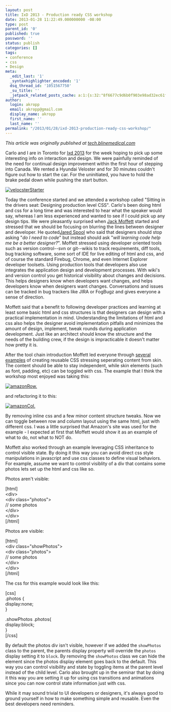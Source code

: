 ```yaml
---
layout: post
title: IxD 2013 - Production ready CSS workshop
date: 2013-01-28 11:22:49.000000000 -08:00
type: post
parent_id: '0'
published: true
password: ''
status: publish
categories: []
tags:
- conference
- css
- Design
meta:
  _edit_last: '1'
  _syntaxhighlighter_encoded: '1'
  dsq_thread_id: '1051567750'
  _su_title: ''
  _jetpack_related_posts_cache: a:1:{s:32:"8f6677c9d6b0f903e98ad32ec61f8deb";a:2:{s:7:"expires";i:1560912354;s:7:"payload";a:3:{i:0;a:1:{s:2:"id";i:3500;}i:1;a:1:{s:2:"id";i:4631;}i:2;a:1:{s:2:"id";i:4028;}}}}
author:
  login: akropp
  email: akropp@gmail.com
  display_name: akropp
  first_name: ''
  last_name: ''
permalink: "/2013/01/28/ixd-2013-production-ready-css-workshop/"
---
```

_This article was originally published at [tech.blinemedical.com](http://tech.blinemedical.com/ixd-2013-production-ready-css-workshop/)_

Carlo and I are in Toronto for [Ixd 2013](http://interaction13.ixda.org/) for the week hoping to pick up some interesting info on interaction and design. We were painfully reminded of the need for continual design improvement within the first hour of stepping into Canada. We rented a Hyundai Veloster and for 30 minutes couldn't figure out how to start the car. For the uninitiated, you have to hold the brake pedal down while pushing the start button.

[![velocsterStarter](http://tech.blinemedical.com/wp-content/uploads/2013/01/velocsterStarter-300x214.jpg)](http://tech.blinemedical.com/wp-content/uploads/2013/01/velocsterStarter.jpg)

Today the conference started and we attended a workshop called "Sitting in the drivers seat: Designing production level CSS". Carlo's been doing html and css for a long time and was interested to hear what the speaker would say, whereas I am less experienced and wanted to see if I could pick up any design tips. We were pleasantly surprised when [Jack Moffett](http://designaday.tumblr.com/) started and stressed that we should be focusing on blurring the lines between designer and developer. He quoted[Jared Spool](http://www.uie.com/about/consultants/) who said that designers should stop asking "_do I need to code_" but instead should ask "_will learning code help me be a better designer?_". Moffett stressed using developer oriented tools such as version control--svn or git--wikis to track requirements, diff tools, bug tracking software, some sort of IDE for live editing of html and css, and of course the standard Firebug, Chrome, and even Internet Explorer developer toolsets. Using production tools that developers also use integrates the application design and development processes. With wiki's and version control you get historical visibility about changes and decisions. This helps designers know when developers want changes, and helps developers know when designers want changes. Conversations and issues can be tracked in bug trackers like JIRA or FogBugz and gives everyone a sense of direction.

Moffett said that a benefit to following developer practices and learning at least some basic html and css structures is that designers can design with a practical implementation in mind. Understanding the limitations of html and css also helps the designer avoid implementation pitfalls and minimizes the amount of design, implement, tweak rounds during application development. Just like an architect should know the structure and the needs of the building crew, if the design is impracticable it doesn't matter how pretty it is.

After the tool chain introduction Moffett led everyone through [several examples](https://github.com/jackmoffett/DriverSeat) of creating reusable CSS stressing seperating content from skin. The content should be able to stay independent, while skin elements (such as font, padding, etc) can be toggled with css. The example that I think the workshop most enjoyed was taking this:

[![amazonRow.](http://tech.blinemedical.com/wp-content/uploads/2013/01/amazonRow.-300x97.png)](http://tech.blinemedical.com/wp-content/uploads/2013/01/amazonRow..png)

and refactoring it to this:

[![amazonCol.](http://tech.blinemedical.com/wp-content/uploads/2013/01/amazonCol.-167x300.png)](http://tech.blinemedical.com/wp-content/uploads/2013/01/amazonCol..png)

By removing inline css and a few minor content structure tweaks. Now we can toggle between row and column layout using the same html, just with different css. I was a little surprised that Amazon's site was used for the example - I expected at first that Moffett would show it as an example of what to do, not what to NOT do.

Moffett also worked through an example leveraging CSS inheritance to control visible state. By doing it this way you can avoid direct css style manipulations in javascript and use css classes to define visual behaviors. For example, assume we want to control visiblity of a div that contains some photos lets set up the html and css like so.

Photos aren't visible:

[html]  
\<div\>  
 \<div class="photos"\>  
 // some photos  
 \</div\>  
\</div\>  
[/html]

Photos are visible:

[html]  
\<div class="showPhotos"\>  
 \<div class="photos"\>  
 // some photos  
 \</div\>  
\</div\>  
[/html]

The css for this example would look like this:

[css]  
.photos {  
 display:none;  
}

.showPhotos .photos{  
 display:block;  
}  
[/css]

By default the photos div isn't visible, however if we added the `showPhotos` class to the parent, the parents display property will override the `photos` display setting it to `block`. By removing the `showPhotos` class we can hide the element since the photos display element goes back to the default. This way you can control visibility and state by toggling items at the parent level instead of the child level. Carlo also brought up in the seminar that by doing it this way you are setting it up for using css transitions and animations since you can now control state information just with css.

While it may sound trivial to UI developers or designers, it's always good to ground yourself in how to make something simple and reusable. Even the best developers need reminders.

